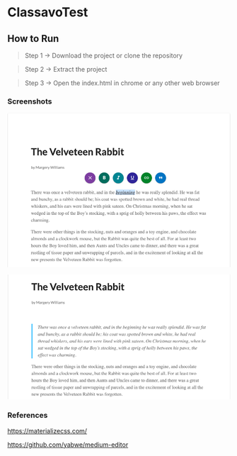 # ClassavoTest
## How to Run


> Step 1 -> Download the project or clone the repository

> Step 2 -> Extract the project

> Step 3 -> Open the index.html in chrome or any other web browser



### Screenshots


![](https://raw.githubusercontent.com/HimanDev/ClassavoTest/master/ss/ss1.png)

![](https://github.com/HimanDev/ClassavoTest/blob/master/ss/ss2.png)

### References
<https://materializecss.com/>

<https://github.com/yabwe/medium-editor>